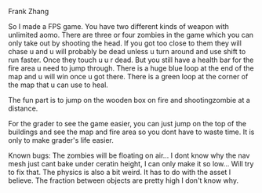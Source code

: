 Frank Zhang 

So I made a FPS game. You have two different kinds of weapon with unlimited aomo. There are three or four zombies in the game which you can only take out by shooting the head. If you got too close to them they will chase u and u will probably be dead unless u turn around and use shift to run faster. Once they touch u u r dead. But you still have a health bar for the fire area u need to jump through. There is a huge blue loop at the end of the map and u will win once u got there. There is a green loop at the corner of the map that u can use to heal. 

The fun part is to jump on the wooden box on fire and shootingzombie at a distance. 

For the grader to see the game easier, you can just jump on the top of the buildings and see the map and fire area so you dont have to waste time. It is only to make grader's life easier. 

Known bugs: The zombies will be floating on air... I dont know why the nav mesh just cant bake under ceratin height, I can only make it so low... Will try to fix that. The physics is also a bit weird. It has to do with the asset I believe. The fraction between objects are pretty high I don't know why. 

